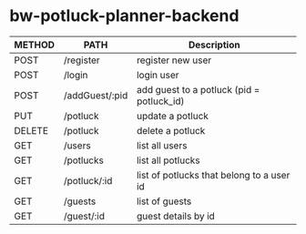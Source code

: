 # bw-potluck-planner-backend

|METHOD     |    PATH       | Description
|---        | ---           | ---
|POST	    |/register	    |register new user
|POST	    |/login		    |login user
|POST	    |/addGuest/:pid	|add guest to a potluck (pid = potluck_id)
|PUT	    |/potluck	    |update a potluck
|DELETE	    |/potluck	    |delete a potluck
|GET	    |/users		    |list all users
|GET	    |/potlucks	    |list all potlucks
|GET	    |/potluck/:id	|list of potlucks that belong to a user id
|GET	    |/guests		|list of guests
|GET	    |/guest/:id	    |guest details by id